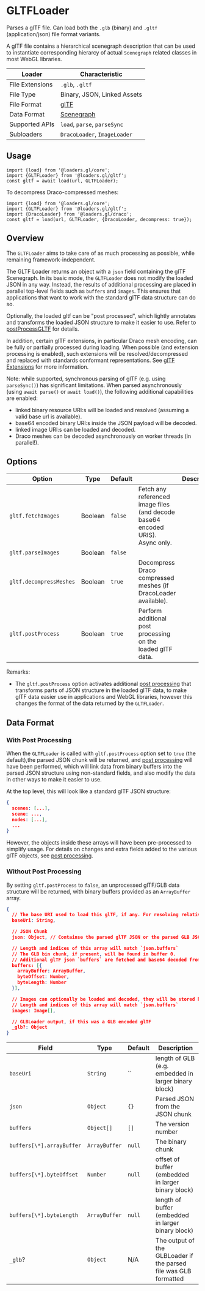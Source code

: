 # GLTFLoader

Parses a glTF file. Can load both the `.glb` (binary) and `.gltf` (application/json) file format variants.

A glTF file contains a hierarchical scenegraph description that can be used to instantiate corresponding hierarcy of actual `Scenegraph` related classes in most WebGL libraries.

| Loader          | Characteristic                                                             |
| --------------- | -------------------------------------------------------------------------- |
| File Extensions | `.glb`, `.gltf`                                                            |
| File Type       | Binary, JSON, Linked Assets                                                |
| File Format     | [glTF](https://github.com/KhronosGroup/glTF/tree/master/specification/2.0) |
| Data Format     | [Scenegraph](/docs/specifications/category-scenegraph)                     |
| Supported APIs  | `load`, `parse`, `parseSync`                                               |
| Subloaders      | `DracoLoader`, `ImageLoader`                                               |  |

## Usage

```
import {load} from '@loaders.gl/core';
import {GLTFLoader} from '@loaders.gl/gltf';
const gltf = await load(url, GLTFLoader);
```

To decompress Draco-compressed meshes:

```
import {load} from '@loaders.gl/core';
import {GLTFLoader} from '@loaders.gl/gltf';
import {DracoLoader} from '@loaders.gl/draco';
const gltf = load(url, GLTFLoader, {DracoLoader, decompress: true});
```

## Overview

The `GLTFLoader` aims to take care of as much processing as possible, while remaining framework-independent.

The GLTF Loader returns an object with a `json` field containing the glTF Scenegraph. In its basic mode, the `GLTFLoader` does not modify the loaded JSON in any way. Instead, the results of additional processing are placed in parallel top-level fields such as `buffers` and `images`. This ensures that applications that want to work with the standard glTF data structure can do so.

Optionally, the loaded gltf can be "post processed", which lightly annotates and transforms the loaded JSON structure to make it easier to use. Refer to [postProcessGLTF](docs/api-reference/gltf-loaders/gltf-extensions.md) for details.

In addition, certain glTF extensions, in particular Draco mesh encoding, can be fully or partially processed during loading. When possible (and extension processing is enabled), such extensions will be resolved/decompressed and replaced with standards conformant representations. See [glTF Extensions](docs/api-reference/gltf-loaders/gltf-extensions.md) for more information.

Note: while supported, synchronous parsing of glTF (e.g. using `parseSync()`) has significant limitations. When parsed asynchronously (using `await parse()` or `await load()`), the following additional capabilities are enabled:

- linked binary resource URI:s will be loaded and resolved (assuming a valid base url is available).
- base64 encoded binary URI:s inside the JSON payload will be decoded.
- linked image URI:s can be loaded and decoded.
- Draco meshes can be decoded asynchronously on worker threads (in parallel!).

## Options

| Option                  | Type    | Default |                                                                                | Description |
| ----------------------- | ------- | ------- | ------------------------------------------------------------------------------ | ----------- |
| `gltf.fetchImages`      | Boolean | `false` | Fetch any referenced image files (and decode base64 encoded URIS). Async only. |
| `gltf.parseImages`      | Boolean | `false` |
| `gltf.decompressMeshes` | Boolean | `true`  | Decompress Draco compressed meshes (if DracoLoader available).                 |
| `gltf.postProcess`      | Boolean | `true`  | Perform additional post processing on the loaded glTF data.                    |

Remarks:

- The `gltf.postProcess` option activates additional [post processing](docs/api-reference/post-process-gltf) that transforms parts of JSON structure in the loaded glTF data, to make glTF data easier use in applications and WebGL libraries, however this changes the format of the data returned by the `GLTFLoader`.

## Data Format

### With Post Processing

When the `GLTFLoader` is called with `gltf.postProcess` option set to `true` (the default),the parsed JSON chunk will be returned, and [post processing](docs/api-reference/post-process-gltf) will have been performed, which will link data from binary buffers into the parsed JSON structure using non-standard fields, and also modify the data in other ways to make it easier to use.

At the top level, this will look like a standard glTF JSON structure:

```json
{
  scenes: [...],
  scene: ...,
  nodes: [...],
  ...
}
```

However, the objects inside these arrays will have been pre-processed to simplify usage. For details on changes and extra fields added to the various glTF objects, see [post processing](docs/api-reference/post-process-gltf).

### Without Post Processing

By setting `gltf.postProcess` to `false`, an unprocessed glTF/GLB data structure will be returned, with binary buffers provided as an `ArrayBuffer` array.

```json
{
  // The base URI used to load this glTF, if any. For resolving relative uris to linked resources.
  baseUri: String,

  // JSON Chunk
  json: Object, // Containse the parsed glTF JSON or the parsed GLB JSON chunk

  // Length and indices of this array will match `json.buffers`
  // The GLB bin chunk, if present, will be found in buffer 0.
  // Additional glTF json `buffers` are fetched and base64 decoded from the JSON uri:s.
  buffers: [{
    arrayBuffer: ArrayBuffer,
    byteOffset: Number,
    byteLength: Number
  }],

  // Images can optionally be loaded and decoded, they will be stored here
  // Length and indices of this array will match `json.buffers`
  images: Image[],

  // GLBLoader output, if this was a GLB encoded glTF
  _glb?: Object
}
```

| Field                     | Type          | Default                                                   | Description                                                      |
| ------------------------- | ------------- | --------------------------------------------------------- | ---------------------------------------------------------------- |
| `baseUri`                 | `String`      | `` | length of GLB (e.g. embedded in larger binary block) |
| `json`                    | `Object`      | `{}`                                                      | Parsed JSON from the JSON chunk                                  |
| `buffers`                 | `Object[]`    | `[]`                                                      | The version number                                               |
| `buffers[\*].arrayBuffer` | `ArrayBuffer` | `null`                                                    | The binary chunk                                                 |
| `buffers[\*].byteOffset`  | `Number`      | `null`                                                    | offset of buffer (embedded in larger binary block)               |
| `buffers[\*].byteLength`  | `ArrayBuffer` | `null`                                                    | length of buffer (embedded in larger binary block)               |
| `_glb`?                   | `Object`      | N/A                                                       | The output of the GLBLoader if the parsed file was GLB formatted |
